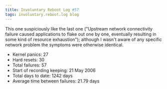 ```yaml
---
title: Involuntary Reboot Log #57
tags: involuntary.reboot.log blog
---
```


This one suspiciously like the last one ("Upstream network connectivity failure caused applications to flake out one by one, eventually resulting in some kind of resource exhaustion"); although I wasn't aware of any specific network problem the symptoms were otherwise identical.

-   Kernel panics: 27
-   Hard resets: 30
-   Total failures: 57
-   Start of recording keeping: 21 May 2006
-   Total days to date: 1242 days
-   Average time between failures: 21.79 days
